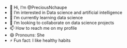 - 👋 Hi, I’m @PreciousNchaupe
- 👀 I’m interested in Data science and artificial intelligence
- 🌱 I’m currently learning data science
- 💞️ I’m looking to collaborate on data science projects
- 📫 How to reach me on my profile
- 😄 Pronouns: She
- ⚡ Fun fact: I like healthy habits

<!---
PreciousNchaupe/PreciousNchaupe is a ✨ special ✨ repository because its `README.md` (this file) appears on your GitHub profile.
You can click the Preview link to take a look at your changes.
--->
